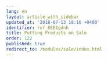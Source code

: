 ```yaml
---
lang: en
layout: article_with_sidebar
updated_at: '2018-07-13 18:16 +0400'
identifier: ref_6EE1gdnh
title: Putting Products on Sale
order: 122
published: true
redirect_to: /modules/sale/index.html
---
```

